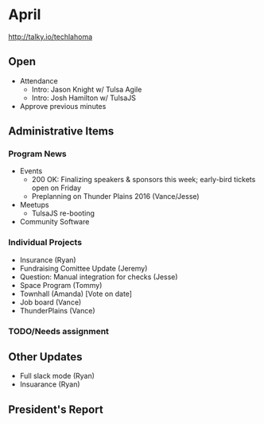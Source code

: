 # April
http://talky.io/techlahoma

## Open
* Attendance
  * Intro: Jason Knight w/ Tulsa Agile
  * Intro: Josh Hamilton w/ TulsaJS
* Approve previous minutes

## Administrative Items


### Program News
* Events
  * 200 OK: Finalizing speakers & sponsors this week; early-bird tickets open on Friday
  * Preplanning on Thunder Plains 2016 (Vance/Jesse)
* Meetups
  * TulsaJS re-booting
* Community Software

### Individual Projects
- Insurance (Ryan)
- Fundraising Comittee Update (Jeremy)
 - Question: Manual integration for checks (Jesse)
- Space Program (Tommy)
- Townhall (Amanda) [Vote on date]
- Job board (Vance)
- ThunderPlains (Vance)

### TODO/Needs assignment

## Other Updates
- Full slack mode (Ryan)
- Insuarance (Ryan)

## President's Report
